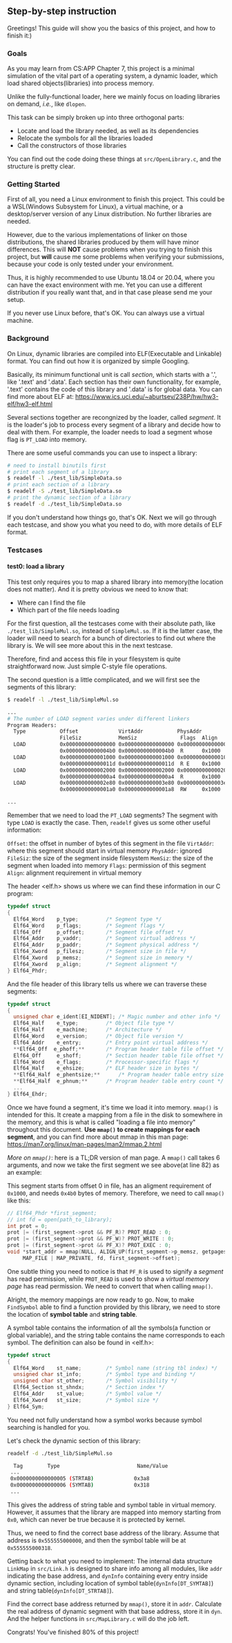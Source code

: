 ## Step-by-step instruction

Greetings! This guide will show you the basics of this project, and how to finish it:)
<!-- TODO: more smooth intro -->
### Goals
As you may learn from CS:APP Chapter 7, this project is a minimal simulation of the vital part of a operating system, a dynamic
loader, which load shared objects(libraries) into process memory. 

Unlike the fully-functional loader, here we mainly focus on loading libraries on demand, *i.e.*, like `dlopen`.

This task can be simply broken up into three orthogonal parts: 
- Locate and load the library needed, as well as its dependencies
- Relocate the symbols for all the libraries loaded 
- Call the constructors of those libraries

You can find out the code doing these things at `src/OpenLibrary.c`, and the structure is pretty clear.

### Getting Started
First of all, you need a Linux environment to finish this project.
This could be a WSL(Windows Subsystem for Linux), a virtual machine, or a desktop/server version of any Linux distribution.
No further libraries are needed.

However, due to the various implementations of linker on those distributions, the shared libraries produced by them will 
have minor differences. This will **NOT** cause problems when you trying to finish this project, but **will** cause me 
some problems when verifying your submissions, because your code is only tested under your environment.

Thus, it is highly recommended to use Ubuntu 18.04 or 20.04, where you can have the exact environment with me. Yet you can
use a different distribution if you really want that, and in that case please send me your setup.

If you never use Linux before, that's OK. You can always use a virtual machine.
<!-- TODO: add installing Linux, a link or another tutorial -->

### Background
On Linux, dynamic libraries are compiled into ELF(Executable and Linkable) format. You can find out how it is organized by 
simple Googling. 

<!-- 'functional' isn't precise enough -->
Basically, its minimum functional unit is call *section*, which starts with a '.', like '.text' and '.data'.
Each section has their own functionality, for example, '.text' contains the code of this library and '.data' is for global data.
You can find more about ELF at: https://www.ics.uci.edu/~aburtsev/238P/hw/hw3-elf/hw3-elf.html

Several sections together are recongnized by the loader, called *segment*. It is the loader's job to process every segment of 
a library and decide how to deal with them. For example, the loader needs to load a segment whose flag is `PT_LOAD` into memory.

There are some useful commands you can use to inspect a library:
```bash
# need to install binutils first
# print each segment of a library
$ readelf -l ./test_lib/SimpleData.so
# print each section of a library
$ readelf -S ./test_lib/SimpleData.so
# print the dynamic section of a library
$ readelf -d ./test_lib/SimpleData.so
```

If you don't understand how things go, that's OK. Next we will go through each testcase, and show you what you need to do,
with more details of ELF format.

### Testcases

#### test0: load a library
This test only requires you to map a shared library into memory(the location does not matter).
And it is pretty obvious we need to know that:
- Where can I find the file
- Which part of the file needs loading

For the first question, all the testcases come with their absolute path, like `./test_lib/SimpleMul.so`, 
instead of `SimpleMul.so`. If it is the latter case, the loader will need to search for a bunch of directories
to find out where the library is. We will see more about this in the next testcase.

Therefore, find and access this file in your filesystem is quite straightforward now. Just simple C-style file operations.

The second question is a little complicated, and we will first see the segments of this library:
```bash
$ readelf -l ./test_lib/SimpleMul.so

...
# The number of LOAD segment varies under different linkers
Program Headers:
  Type           Offset             VirtAddr           PhysAddr
                 FileSiz            MemSiz              Flags  Align
  LOAD           0x0000000000000000 0x0000000000000000 0x0000000000000000
                 0x00000000000004b0 0x00000000000004b0  R      0x1000
  LOAD           0x0000000000001000 0x0000000000001000 0x0000000000001000
                 0x000000000000011d 0x000000000000011d  R E    0x1000
  LOAD           0x0000000000002000 0x0000000000002000 0x0000000000002000
                 0x00000000000000a4 0x00000000000000a4  R      0x1000
  LOAD           0x0000000000002e80 0x0000000000003e80 0x0000000000003e80
                 0x00000000000001a0 0x00000000000001a8  RW     0x1000

...
```
Remember that we need to load the `PT_LOAD` segments? The segment with type `LOAD` is exactly the case.
Then, `readelf` gives us some other useful information:

`Offset`: the offset in number of bytes of this segment in the file
`VirtAddr`: where this segment should start in virtual memory
`PhysAddr`: ignored
`FileSiz`: the size of the segment inside filesystem
`MemSiz`: the size of the segment when loaded into memory
`Flags`: permission of this segment
`Align`: alignment requirement in virtual memory

The header <elf.h> shows us where we can find these information in our C program:
```c
typedef struct
{
  Elf64_Word	p_type;			/* Segment type */
  Elf64_Word	p_flags;		/* Segment flags */
  Elf64_Off	    p_offset;		/* Segment file offset */
  Elf64_Addr	p_vaddr;		/* Segment virtual address */
  Elf64_Addr	p_paddr;		/* Segment physical address */
  Elf64_Xword	p_filesz;		/* Segment size in file */
  Elf64_Xword	p_memsz;		/* Segment size in memory */
  Elf64_Xword	p_align;		/* Segment alignment */
} Elf64_Phdr;
```
And the file header of this library tells us where we can traverse these segments:
```c
typedef struct
{
  unsigned char	e_ident[EI_NIDENT];	/* Magic number and other info */
  Elf64_Half	e_type;			/* Object file type */
  Elf64_Half	e_machine;		/* Architecture */
  Elf64_Word	e_version;		/* Object file version */
  Elf64_Addr	e_entry;		/* Entry point virtual address */
  **Elf64_Off  e_phoff;**		/* Program header table file offset */
  Elf64_Off	    e_shoff;		/* Section header table file offset */
  Elf64_Word	e_flags;		/* Processor-specific flags */
  Elf64_Half	e_ehsize;		/* ELF header size in bytes */
  **Elf64_Half	e_phentsize;**		/* Program header table entry size */
  **Elf64_Half	e_phnum;**		/* Program header table entry count */
  ...
} Elf64_Ehdr;
```
Once we have found a segment, it's time we load it into memory.
`mmap()` is intended for this. It create a mapping from a file in the disk to somewhere in the memory,
and this is what is called "loading a file into memory" throughout this document.
**Use `mmap()` to create mappings for each segment**, and you can find more about mmap in this man page:
https://man7.org/linux/man-pages/man2/mmap.2.html

*More on `mmap()`*: here is a TL;DR version of man page.
A `mmap()` call takes 6 arguments, and now we take the first segment we see above(at line 82) as an example:

This segment starts from offset 0 in file, has an aligment requirement of `0x1000`, and needs `0x4b0` bytes of 
memory. Therefore, we need to call `mmap()` like this:
```c
// Elf64_Phdr *first_segment;
// int fd = open(path_to_library);
int prot = 0;
prot |= (first_segment->prot && PF_R)? PROT_READ : 0;
prot |= (first_segment->prot && PF_W)? PROT_WRITE : 0;
prot |= (first_segment->prot && PF_X)? PROT_EXEC : 0;
void *start_addr = mmap(NULL, ALIGN_UP(first_segment->p_memsz, getpagesize()), prot, 
     MAP_FILE | MAP_PRIVATE, fd, first_segment->offset);
```
One subtle thing you need to notice is that `PF_R` is used to signify a *segment* has read permission,
while `PROT_READ` is used to show a *virtual memory page* has read permission.
We need to convert that when calling `mmap()`.

Alright, the memory mappings are now ready to go. 
Now, to make `FindSymbol` able to find a function provided by this library, 
we need to store the location of **symbol table** and **string table**.

A symbol table contains the information of all the symbols(a function or global variable), and the 
string table contains the name corresponds to each symbol. The definition can also be found in 
<elf.h>:
```c
typedef struct
{
  Elf64_Word	st_name;		/* Symbol name (string tbl index) */
  unsigned char	st_info;		/* Symbol type and binding */
  unsigned char st_other;		/* Symbol visibility */
  Elf64_Section	st_shndx;		/* Section index */
  Elf64_Addr	st_value;		/* Symbol value */
  Elf64_Xword	st_size;		/* Symbol size */
} Elf64_Sym;
```
You need not fully understand how a symbol works because symbol searching is handled for you.

Let's check the dynamic section of this library:
```bash
readelf -d ./test_lib/SimpleMul.so

  Tag        Type                         Name/Value
 ...
 0x0000000000000005 (STRTAB)             0x3a8
 0x0000000000000006 (SYMTAB)             0x318
 ...
```
This gives the address of string table and symbol table in virtual memory. 
However, it assumes that the library are mapped into memory starting from `0x0`, 
which can never be true because it is protected by kernel.

Thus, we need to find the correct base address of the library.
Assume that address is `0x555555000000`, and then the symbol table will be at `0x555555000318`.

Getting back to what you need to implement: 
The internal data structure `LinkMap` in `src/Link.h` is designed to share info among all modules,
like `addr` indicating the base address, and `dynInfo` containing every entry inside dynamic section,
including location of symbol table(`dynInfo[DT_SYMTAB]`) and string table(`dynInfo[DT_STRTAB]`).

Find the correct base address returned by `mmap()`, store it in `addr`.
Calculate the real address of dynamic segment with that base address, store it in `dyn`.
And the helper functions in `src/MapLibrary.c` will do the job left.

Congrats! You've finished 80% of this project!

<!-- For the first question, we can first look into `src/MapLibrary.c`:
```c
// system path may vary under different operating systems
static const char *sys_path[] = {
    "/usr/lib/x86_64-linux-gnu/",
    "/lib/x86_64-linux-gnu/",
    ""
};
```
The loader will typically configure some directories to search on default -->
